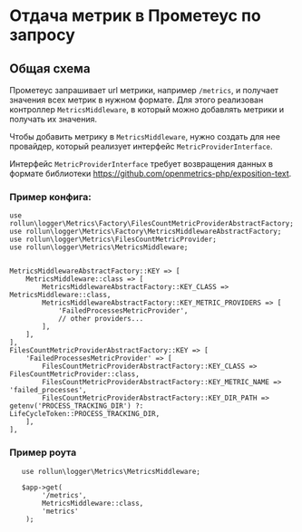 # Отдача метрик в Прометеус по запросу

## Общая схема

Прометеус запрашивает url метрики, например `/metrics`, и получает значения всех метрик в нужном формате. Для этого реализован контроллер `MetricsMiddleware`, в который можно добавлять метрики и получать их значения.

Чтобы добавить метрику в `MetricsMiddleware`, нужно создать для нее провайдер, который реализует интерфейс `MetricProviderInterface`.

Интерфейс `MetricProviderInterface` требует возвращения данных в формате библиотеки https://github.com/openmetrics-php/exposition-text.

### Пример конфига:
```
use rollun\logger\Metrics\Factory\FilesCountMetricProviderAbstractFactory;
use rollun\logger\Metrics\Factory\MetricsMiddlewareAbstractFactory;
use rollun\logger\Metrics\FilesCountMetricProvider;
use rollun\logger\Metrics\MetricsMiddleware;


MetricsMiddlewareAbstractFactory::KEY => [
    MetricsMiddleware::class => [
        MetricsMiddlewareAbstractFactory::KEY_CLASS => MetricsMiddleware::class,
        MetricsMiddlewareAbstractFactory::KEY_METRIC_PROVIDERS => [
            'FailedProcessesMetricProvider',
            // other providers...
        ],
    ],
],
FilesCountMetricProviderAbstractFactory::KEY => [
    'FailedProcessesMetricProvider' => [
        FilesCountMetricProviderAbstractFactory::KEY_CLASS => FilesCountMetricProvider::class,
        FilesCountMetricProviderAbstractFactory::KEY_METRIC_NAME => 'failed_processes',
        FilesCountMetricProviderAbstractFactory::KEY_DIR_PATH => getenv('PROCESS_TRACKING_DIR') ?: LifeCycleToken::PROCESS_TRACKING_DIR,
    ],
],
```

### Пример роута

```
   use rollun\logger\Metrics\MetricsMiddleware;

   $app->get(
        '/metrics',
        MetricsMiddleware::class,
        'metrics'
    );
```